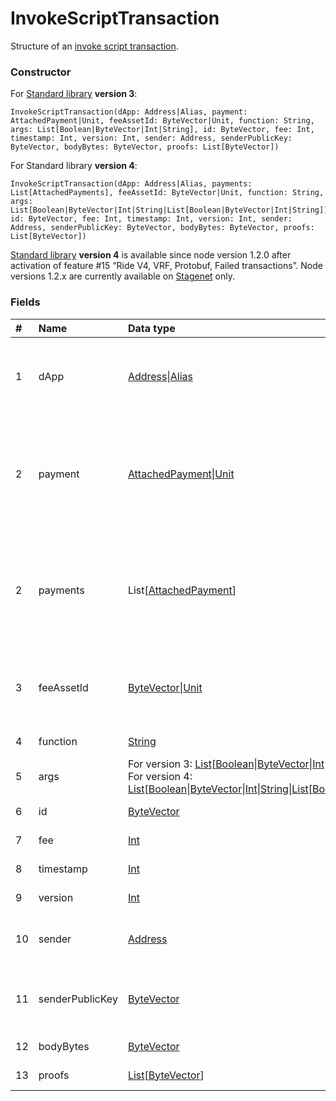# InvokeScriptTransaction

Structure of an [invoke script transaction](/en/blockchain/transaction-type/invoke-script-transaction).

### Constructor

For [Standard library](/en/ride/script/standard-library) **version 3**:

```ride
InvokeScriptTransaction(dApp: Address|Alias, payment: AttachedPayment|Unit, feeAssetId: ByteVector|Unit, function: String, args: List[Boolean|ByteVector|Int|String], id: ByteVector, fee: Int, timestamp: Int, version: Int, sender: Address, senderPublicKey: ByteVector, bodyBytes: ByteVector, proofs: List[ByteVector])
```

For Standard library **version 4**:

```ride
InvokeScriptTransaction(dApp: Address|Alias, payments: List[AttachedPayments], feeAssetId: ByteVector|Unit, function: String, args: List[Boolean|ByteVector|Int|String|List[Boolean|ByteVector|Int|String]], id: ByteVector, fee: Int, timestamp: Int, version: Int, sender: Address, senderPublicKey: ByteVector, bodyBytes: ByteVector, proofs: List[ByteVector])
```

[Standard library](/en/ride/script/standard-library) **version 4** is available since node version 1.2.0 after activation of feature #15 “Ride V4, VRF, Protobuf, Failed transactions”. Node versions 1.2.x are currently available on [Stagenet](/en/blockchain/blockchain-network/) only.

### Fields

| # | Name | Data type | Description |
| :--- | :--- | :--- | :--- |
| 1 | dApp | [Address](/en/ride/structures/common-structures/address)&#124;[Alias](/en/ride/structures/common-structures/alias) | [Address](/en/blockchain/account/address) or [alias](/en/blockchain/account/alias) of the [account](/en/blockchain/account/) which is calling a function |
| 2 | payment | [AttachedPayment](/en/ride/structures/common-structures/attached-payment)&#124;[Unit](/en/ride/data-types/unit) | Payment attached to the transaction.<br>:warning: The field is deleted in Standard library version 4 |
| 2 | payments | List[[AttachedPayment](/en/ride/structures/common-structures/attached-payment)] | Payments attached to the transaction.<br>The field is added in Standard library version 4 |
| 3 | feeAssetId | [ByteVector](/en/ride/data-types/byte-vector)&#124;[Unit](/en/ride/data-types/unit) | [Token](/en/blockchain/token/) to pay the commission. Currently, it can be only in [WAVES](/en/blockchain/token/waves) |
| 4 | function | [String](/en/ride/data-types/string) | Name of the [function](/en/ride/functions/) |
| 5 | args | For version 3: [List](/en/ride/data-types/list)[[Boolean](/en/ride/data-types/boolean)&#124;[ByteVector](/en/ride/data-types/byte-vector)&#124;[Int](/en/ride/data-types/int)&#124;[String](/en/ride/data-types/string)]<br>For version 4: [List](/en/ride/data-types/list)[[Boolean](/en/ride/data-types/boolean)&#124;[ByteVector](/en/ride/data-types/byte-vector)&#124;[Int](/en/ride/data-types/int)&#124;[String](/en/ride/data-types/string)&#124;[List](/en/ride/data-types/list)[[Boolean](/en/ride/data-types/boolean)&#124;[ByteVector](/en/ride/data-types/byte-vector)&#124;[Int](/en/ride/data-types/int)&#124;[String](/en/ride/data-types/string)]] | Parameters of the [function](/en/ride/functions/) |
| 6 | id | [ByteVector](/en/ride/data-types/byte-vector) | [Transaction ID](/en/blockchain/transaction/transaction-id) |
| 7 | fee | [Int](/en/ride/data-types/int) | [Transaction fee](/en/blockchain/transaction/transaction-fee) |
| 8 | timestamp | [Int](/en/ride/data-types/int) | [Transaction timestamp](/en/blockchain/transaction/transaction-timestamp) |
| 9 | version | [Int](/en/ride/data-types/int) | [Transaction version](/en/blockchain/transaction/transaction-version) |
| 10 | sender | [Address](/en/ride/structures/common-structures/address) | [Address](/en/blockchain/account/address) of the transaction sender |
| 11 | senderPublicKey | [ByteVector](/en/ride/data-types/byte-vector) | Account public key of the transaction sender |
| 12 | bodyBytes | [ByteVector](/en/ride/data-types/byte-vector) | [Transaction body bytes](/en/blockchain/transaction/transaction-body-bytes) |
| 13 | proofs | [List](/en/ride/data-types/list)[[ByteVector](/en/ride/data-types/byte-vector)] | Array of [proofs](/en/blockchain/transaction/transaction-proof) |
